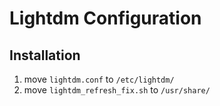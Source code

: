 # Lightdm Configuration
## Installation
1. move `lightdm.conf` to `/etc/lightdm/`
2. move `lightdm_refresh_fix.sh` to `/usr/share/`
